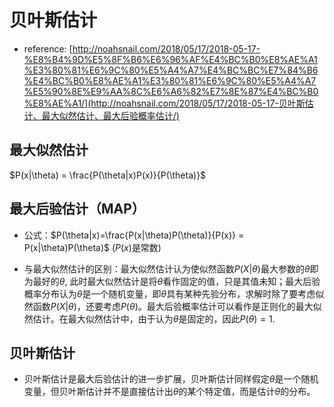 # 贝叶斯估计

* reference:  [http://noahsnail.com/2018/05/17/2018-05-17-%E8%B4%9D%E5%8F%B6%E6%96%AF%E4%BC%B0%E8%AE%A1%E3%80%81%E6%9C%80%E5%A4%A7%E4%BC%BC%E7%84%B6%E4%BC%B0%E8%AE%A1%E3%80%81%E6%9C%80%E5%A4%A7%E5%90%8E%E9%AA%8C%E6%A6%82%E7%8E%87%E4%BC%B0%E8%AE%A1/](http://noahsnail.com/2018/05/17/2018-05-17-贝叶斯估计、最大似然估计、最大后验概率估计/) 

## 最大似然估计

$P(x|\theta) = \frac{P(\theta|x)P(x)}{P(\theta)}$

## 最大后验估计（MAP）

* 公式：$P(\theta|x)=\frac{P(x|\theta)P(\theta)}{P(x)} = P(x|\theta)P(\theta)$ ($P(x)$是常数) 

* 与最大似然估计的区别：最大似然估计认为使似然函数$P(X|\theta)$最大参数的$\theta$即为最好的$\theta$, 此时最大似然估计是将$\theta$看作固定的值，只是其值未知；最大后验概率分布认为$\theta$是一个随机变量，即$\theta$具有某种先验分布，求解时除了要考虑似然函数$P(X|\theta)$，还要考虑$P(\theta)$。最大后验概率估计可以看作是正则化的最大似然估计。在最大似然估计中，由于认为$\theta$是固定的，因此$P(\theta)=1$.
## 贝叶斯估计

* 贝叶斯估计是最大后验估计的进一步扩展，贝叶斯估计同样假定$\theta$是一个随机变量，但贝叶斯估计并不是直接估计出$\theta$的某个特定值，而是估计$\theta$的分布。